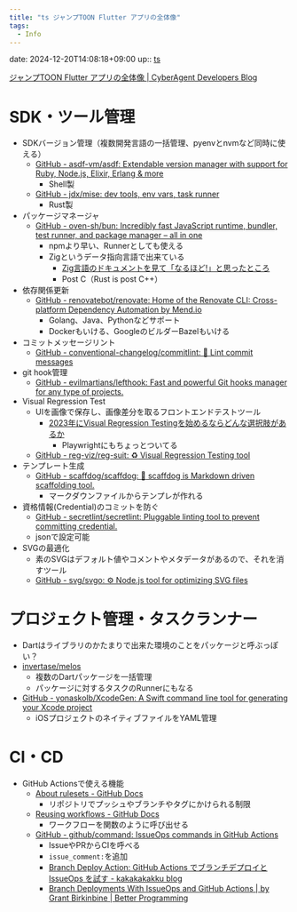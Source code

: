 ```yaml
---
title: "ts ジャンプTOON Flutter アプリの全体像"
tags:
  - Info
---
```


date: 2024-12-20T14:08:18+09:00
up:: [ts](../Bar/Program/JavaScript%20and%20TypeScript.md)

[ジャンプTOON Flutter アプリの全体像 | CyberAgent Developers Blog](https://developers.cyberagent.co.jp/blog/archives/48761/)

# SDK・ツール管理
- SDKバージョン管理（複数開発言語の一括管理、pyenvとnvmなど同時に使える）
    - [GitHub - asdf-vm/asdf: Extendable version manager with support for Ruby, Node.js, Elixir, Erlang & more](https://github.com/asdf-vm/asdf)
        - Shell製
    - [GitHub - jdx/mise: dev tools, env vars, task runner](https://github.com/jdx/mise)
        - Rust製
- パッケージマネージャ
    - [GitHub - oven-sh/bun: Incredibly fast JavaScript runtime, bundler, test runner, and package manager – all in one](https://github.com/oven-sh/bun)
        - npmより早い、Runnerとしても使える
        - Zigというデータ指向言語で出来ている
            - [Zig言語のドキュメントを見て「なるほど!」と思ったところ](https://zenn.dev/tetsu_koba/articles/032d3a2f675f50)
            - Post C（Rust is post C++）
- 依存関係更新
    - [GitHub - renovatebot/renovate: Home of the Renovate CLI: Cross-platform Dependency Automation by Mend.io](https://github.com/renovatebot/renovate)
        - Golang、Java、Pythonなどサポート
        - Dockerもいける、GoogleのビルダーBazelもいける
- コミットメッセージリント
    - [GitHub - conventional-changelog/commitlint: 📓 Lint commit messages](https://github.com/conventional-changelog/commitlint)
- git hook管理
    - [GitHub - evilmartians/lefthook: Fast and powerful Git hooks manager for any type of projects.](https://github.com/evilmartians/lefthook)
- Visual Regression Test
    - UIを画像で保存し、画像差分を取るフロントエンドテストツール
        - [2023年にVisual Regression Testingを始めるならどんな選択肢があるか](https://zenn.dev/loglass/articles/visual-regression-testing-comparison)
            - Playwrightにもちょっとついてる
    - [GitHub - reg-viz/reg-suit: :recycle: Visual Regression Testing tool](https://github.com/reg-viz/reg-suit)
- テンプレート生成
    - [GitHub - scaffdog/scaffdog: :dog: scaffdog is Markdown driven scaffolding tool.](https://github.com/scaffdog/scaffdog)
        - マークダウンファイルからテンプレが作れる
- 資格情報(Credential)のコミットを防ぐ
    - [GitHub - secretlint/secretlint: Pluggable linting tool to prevent committing credential.](https://github.com/secretlint/secretlint)
    - jsonで設定可能
- SVGの最適化
    - 素のSVGはデフォルト値やコメントやメタデータがあるので、それを消すツール
    - [GitHub - svg/svgo: ⚙️ Node.js tool for optimizing SVG files](https://github.com/svg/svgo)

# プロジェクト管理・タスクランナー
- Dartはライブラリのかたまりで出来た環境のことをパッケージと呼ぶっぽい？
- [invertase/melos](https://melos.invertase.dev/~melos-latest)
    - 複数のDartパッケージを一括管理
    - パッケージに対するタスクのRunnerにもなる
- [GitHub - yonaskolb/XcodeGen: A Swift command line tool for generating your Xcode project](https://github.com/yonaskolb/XcodeGen)
    - iOSプロジェクトのネイティブファイルをYAML管理

# CI・CD
- GitHub Actionsで使える機能
    - [About rulesets - GitHub Docs](https://docs.github.com/en/repositories/configuring-branches-and-merges-in-your-repository/managing-rulesets/about-rulesets)
        - リポジトリでプッシュやブランチやタグにかけられる制限
    - [Reusing workflows - GitHub Docs](https://docs.github.com/en/actions/using-workflows/reusing-workflows)
        - ワークフローを関数のように呼び出せる
    - [GitHub - github/command: IssueOps commands in GitHub Actions](https://github.com/github/command)
        - IssueやPRからCIを呼べる
        - `issue_comment:`を追加
        - [Branch Deploy Action: GitHub Actions でブランチデプロイと IssueOps を試す - kakakakakku blog](https://kakakakakku.hatenablog.com/entry/2023/07/18/192109)
        - [Branch Deployments With IssueOps and GitHub Actions | by Grant Birkinbine | Better Programming](https://betterprogramming.pub/branch-deployments-with-issueops-and-github-actions-d9405311ad8b)

